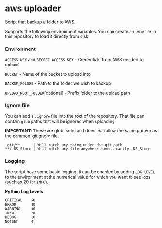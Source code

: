# aws uploader

Script that backup a folder to AWS.

Supports the following environment variables.
You can create an .env file in this repository to load it directly from disk.

### Environment
`ACCESS_KEY` and `SECRET_ACCESS_KEY` - Credentials from AWS needed to upload

`BUCKET` - Name of the bucket to upload into

`BACKUP_FOLDER` - Path to the folder we wish to backup

`UPLOAD_ROOT_FOLDER`[optional] - Prefix folder to the upload path

### Ignore file
You can add a `.ignore` file into the root of the repository. 
That file can contain `glob` paths that will be ignored when uploading.

__IMPORTANT__: These are glob paths and does _not_ follow the same pattern as the common .gitignore file.

```
.git/**      | Will match any thing under the git path
**/.DS_Store | Will match any file anywhere named exactly .DS_Store
```

### Logging
The script have some basic logging, it can be enabled by adding 
`LOG_LEVEL` to the environment at the numerical value for which you
want to see logs (such as 20 for `INFO`). 

**Python Log Levels**
```
CRITICAL    50
ERROR       40
WARNING     30
INFO        20
DEBUG       10
NOTSET 	    0
```
